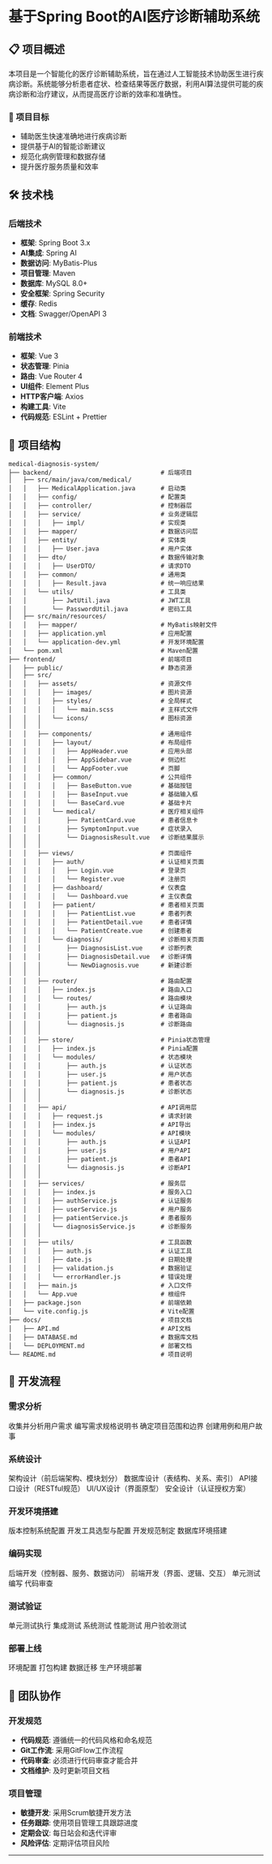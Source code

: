 # 基于Spring Boot的AI医疗诊断辅助系统

## 📋 项目概述

本项目是一个智能化的医疗诊断辅助系统，旨在通过人工智能技术协助医生进行疾病诊断。系统能够分析患者症状、检查结果等医疗数据，利用AI算法提供可能的疾病诊断和治疗建议，从而提高医疗诊断的效率和准确性。

### 🎯 项目目标

- 辅助医生快速准确地进行疾病诊断
- 提供基于AI的智能诊断建议
- 规范化病例管理和数据存储
- 提升医疗服务质量和效率

## 🛠️ 技术栈

### 后端技术

- **框架**: Spring Boot 3.x
- **AI集成**: Spring AI
- **数据访问**: MyBatis-Plus
- **项目管理**: Maven
- **数据库**: MySQL 8.0+
- **安全框架**: Spring Security
- **缓存**: Redis
- **文档**: Swagger/OpenAPI 3

### 前端技术

- **框架**: Vue 3
- **状态管理**: Pinia
- **路由**: Vue Router 4
- **UI组件**: Element Plus
- **HTTP客户端**: Axios
- **构建工具**: Vite
- **代码规范**: ESLint + Prettier

## 🚀 项目结构

```
medical-diagnosis-system/
├── backend/                              # 后端项目
│   ├── src/main/java/com/medical/
│   │   ├── MedicalApplication.java       # 启动类
│   │   ├── config/                       # 配置类
│   │   ├── controller/                   # 控制器层
│   │   ├── service/                      # 业务逻辑层
│   │   │   ├── impl/                     # 实现类
│   │   ├── mapper/                       # 数据访问层
│   │   ├── entity/                       # 实体类
│   │   │   ├── User.java                 # 用户实体
│   │   ├── dto/                          # 数据传输对象
│   │   │   ├── UserDTO/                  # 请求DTO
│   │   ├── common/                       # 通用类
│   │   │   ├── Result.java               # 统一响应结果
│   │   └── utils/                        # 工具类
│   │       ├── JwtUtil.java              # JWT工具
│   │       └── PasswordUtil.java         # 密码工具
│   ├── src/main/resources/
│   │   ├── mapper/                       # MyBatis映射文件
│   │   ├── application.yml               # 应用配置
│   │   └── application-dev.yml           # 开发环境配置
│   └── pom.xml                           # Maven配置
├── frontend/                             # 前端项目
│   ├── public/                           # 静态资源
│   ├── src/
│   │   ├── assets/                       # 资源文件
│   │   │   ├── images/                   # 图片资源
│   │   │   ├── styles/                   # 全局样式
│   │   │   │   └── main.scss             # 主样式文件
│   │   │   └── icons/                    # 图标资源
│   │   │
│   │   ├── components/                   # 通用组件
│   │   │   ├── layout/                   # 布局组件
│   │   │   │   ├── AppHeader.vue         # 应用头部
│   │   │   │   ├── AppSidebar.vue        # 侧边栏
│   │   │   │   └── AppFooter.vue         # 页脚
│   │   │   ├── common/                   # 公共组件
│   │   │   │   ├── BaseButton.vue        # 基础按钮
│   │   │   │   ├── BaseInput.vue         # 基础输入框
│   │   │   │   └── BaseCard.vue          # 基础卡片
│   │   │   └── medical/                  # 医疗相关组件
│   │   │       ├── PatientCard.vue       # 患者信息卡
│   │   │       ├── SymptomInput.vue      # 症状录入
│   │   │       └── DiagnosisResult.vue   # 诊断结果展示
│   │   │
│   │   ├── views/                        # 页面组件
│   │   │   ├── auth/                     # 认证相关页面
│   │   │   │   ├── Login.vue             # 登录页
│   │   │   │   └── Register.vue          # 注册页
│   │   │   ├── dashboard/                # 仪表盘
│   │   │   │   └── Dashboard.vue         # 主仪表盘
│   │   │   ├── patient/                  # 患者相关页面
│   │   │   │   ├── PatientList.vue       # 患者列表
│   │   │   │   ├── PatientDetail.vue     # 患者详情
│   │   │   │   └── PatientCreate.vue     # 创建患者
│   │   │   └── diagnosis/                # 诊断相关页面
│   │   │       ├── DiagnosisList.vue     # 诊断列表
│   │   │       ├── DiagnosisDetail.vue   # 诊断详情
│   │   │       └── NewDiagnosis.vue      # 新建诊断
│   │   │
│   │   ├── router/                       # 路由配置
│   │   │   ├── index.js                  # 路由入口
│   │   │   └── routes/                   # 路由模块
│   │   │       ├── auth.js               # 认证路由
│   │   │       ├── patient.js            # 患者路由
│   │   │       └── diagnosis.js          # 诊断路由
│   │   │
│   │   ├── store/                        # Pinia状态管理
│   │   │   ├── index.js                  # Pinia配置
│   │   │   └── modules/                  # 状态模块
│   │   │       ├── auth.js               # 认证状态
│   │   │       ├── user.js               # 用户状态
│   │   │       ├── patient.js            # 患者状态
│   │   │       └── diagnosis.js          # 诊断状态
│   │   │
│   │   ├── api/                          # API调用层
│   │   │   ├── request.js                # 请求封装
│   │   │   ├── index.js                  # API导出
│   │   │   └── modules/                  # API模块
│   │   │       ├── auth.js               # 认证API
│   │   │       ├── user.js               # 用户API
│   │   │       ├── patient.js            # 患者API
│   │   │       └── diagnosis.js          # 诊断API
│   │   │
│   │   ├── services/                     # 服务层
│   │   │   ├── index.js                  # 服务入口
│   │   │   ├── authService.js            # 认证服务
│   │   │   ├── userService.js            # 用户服务
│   │   │   ├── patientService.js         # 患者服务
│   │   │   └── diagnosisService.js       # 诊断服务
│   │   │
│   │   ├── utils/                        # 工具函数
│   │   │   ├── auth.js                   # 认证工具
│   │   │   ├── date.js                   # 日期处理
│   │   │   ├── validation.js             # 数据验证
│   │   │   └── errorHandler.js           # 错误处理
│   │   ├── main.js                       # 入口文件
│   │   └── App.vue                       # 根组件
│   ├── package.json                      # 前端依赖
│   └── vite.config.js                    # Vite配置
├── docs/                                 # 项目文档
│   ├── API.md                            # API文档
│   ├── DATABASE.md                       # 数据库文档
│   └── DEPLOYMENT.md                     # 部署文档
└── README.md                             # 项目说明
```


## 🔄 开发流程

### 需求分析
收集并分析用户需求
编写需求规格说明书
确定项目范围和边界
创建用例和用户故事 
### 系统设计
架构设计（前后端架构、模块划分）
数据库设计（表结构、关系、索引）
API接口设计（RESTful规范）
UI/UX设计（界面原型）
安全设计（认证授权方案）
### 开发环境搭建
版本控制系统配置
开发工具选型与配置
开发规范制定
数据库环境搭建
### 编码实现
后端开发（控制器、服务、数据访问）
前端开发（界面、逻辑、交互）
单元测试编写
代码审查
### 测试验证
单元测试执行
集成测试
系统测试
性能测试
用户验收测试
### 部署上线
环境配置
打包构建
数据迁移
生产环境部署


## 🤝 团队协作

### 开发规范

- **代码规范**: 遵循统一的代码风格和命名规范
- **Git工作流**: 采用GitFlow工作流程
- **代码审查**: 必须进行代码审查才能合并
- **文档维护**: 及时更新项目文档

### 项目管理

- **敏捷开发**: 采用Scrum敏捷开发方法
- **任务跟踪**: 使用项目管理工具跟踪进度
- **定期会议**: 每日站会和迭代评审
- **风险评估**: 定期评估项目风险

---

